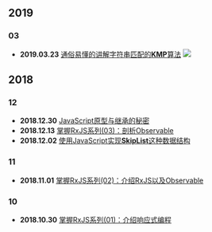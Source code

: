 ## 2019

### 03
+ **2019.03.23** [通俗易懂的讲解字符串匹配的**KMP**算法](2019/03/23) ![][数据结构与算法]

## 2018

### 12
+ **2018.12.30** [JavaScript原型与继承的秘密](2018/12/30)
+ **2018.12.13** [掌握RxJS系列(03)：剖析Observable](2018/12/13)
+ **2018.12.02** [使用JavaScript实现**SkipList**这种数据结构](2018/12/02)

### 11
+ **2018.11.01** [掌握RxJS系列(02)：介绍RxJS以及Observable](2018/11/01)

### 10
+ **2018.10.30** [掌握RxJS系列(01)：介绍响应式编程](2018/10/30)


[数据结构与算法]:(https://img.shields.io/badge/-%E6%95%B0%E6%8D%AE%E7%BB%93%E6%9E%84%E4%B8%8E%E7%AE%97%E6%B3%95-7057ff.svg?style=for-the-badge)
